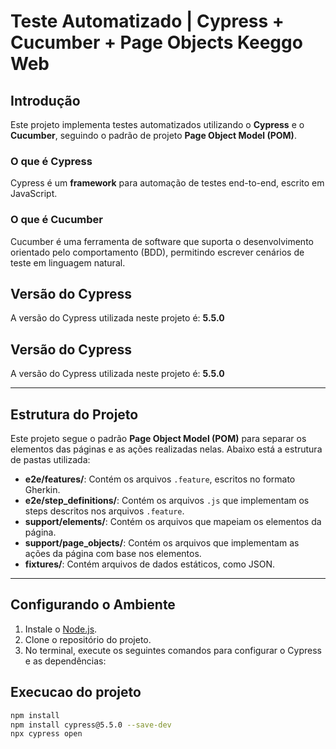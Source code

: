 # Teste Automatizado | Cypress + Cucumber + Page Objects Keeggo Web

## Introdução
Este projeto implementa testes automatizados utilizando o **Cypress** e o **Cucumber**, seguindo o padrão de projeto **Page Object Model (POM)**. 

### O que é Cypress
Cypress é um **framework** para automação de testes end-to-end, escrito em JavaScript.

### O que é Cucumber
Cucumber é uma ferramenta de software que suporta o desenvolvimento orientado pelo comportamento (BDD), permitindo escrever cenários de teste em linguagem natural.

## Versão do Cypress
A versão do Cypress utilizada neste projeto é: **5.5.0**

## Versão do Cypress

A versão do Cypress utilizada neste projeto é: **5.5.0**

---

## Estrutura do Projeto

Este projeto segue o padrão **Page Object Model (POM)** para separar os elementos das páginas e as ações realizadas nelas. Abaixo está a estrutura de pastas utilizada:

- **e2e/features/**: Contém os arquivos `.feature`, escritos no formato Gherkin.
- **e2e/step_definitions/**: Contém os arquivos `.js` que implementam os steps descritos nos arquivos `.feature`.
- **support/elements/**: Contém os arquivos que mapeiam os elementos da página.
- **support/page_objects/**: Contém os arquivos que implementam as ações da página com base nos elementos.
- **fixtures/**: Contém arquivos de dados estáticos, como JSON.

---

## Configurando o Ambiente

1. Instale o [Node.js](https://nodejs.org/).
2. Clone o repositório do projeto.
3. No terminal, execute os seguintes comandos para configurar o Cypress e as dependências:

## Execucao do projeto
```bash
npm install
npm install cypress@5.5.0 --save-dev
npx cypress open